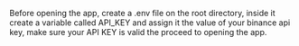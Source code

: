 Before opening the app, create a .env file on the root directory, inside it create a variable called API_KEY and assign it
the value of your binance api key, make sure your API KEY is valid the proceed to opening the app.
